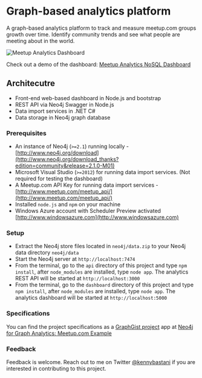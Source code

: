 # Graph-based analytics platform

A graph-based analytics platform to track and measure meetup.com groups growth over time. Identify community trends and see what people are meeting about in the world. 

![Meetup Analytics Dashboard](https://raw.githubusercontent.com/kbastani/meetup-analytics/master/docs/Images/Meetup%20Analytics%20Dashboard%20-%20Screen.png)

Check out a demo of the dashboard: [Meetup Analytics NoSQL Dashboard](http://meetup-analytics-dashboard.herokuapp.com/)

## Architecutre

* Front-end web-based dashboard in Node.js and bootstrap
* REST API via Neo4j Swagger in Node.js
* Data import services in .NET C#
* Data storage in Neo4j graph database

### Prerequisites

* An instance of Neo4j (`>=2.1`) running locally - [http://www.neo4j.org/download](http://www.neo4j.org/download_thanks?edition=community&release=2.1.0-M01)
* Microsoft Visual Studio (`>=2012`) for running data import services. (Not required for testing the dashboard)
* A Meetup.com API Key for running data import services - [http://www.meetup.com/meetup_api/](http://www.meetup.com/meetup_api/)
* Installed `node.js` and `npm` on your machine
* Windows Azure account with Scheduler Preview activated [http://www.windowsazure.com](http://www.windowsazure.com)

### Setup

* Extract the Neo4j store files located in `neo4j/data.zip` to your Neo4j data directory `neo4j/data`
* Start the Neo4j server at `http://localhost:7474`
* From the terminal, go to the `api` directory of this project and type `npm install`, after `node_modules` are installed, type `node app`. The analytics REST API will be started at `http://localhost:3000`
* From the terminal, go to the `dashboard` directory of this project and type `npm install`, after `node_modules` are installed, type `node app`. The analytics dashboard will be started at `http://localhost:5000`

### Specifications

You can find the project specifications as a [GraphGist project](http://gist.neo4j.org) app at [Neo4j for Graph Analytics: Meetup.com Example](http://gist.neo4j.org/?e2e0e4469917729765fe)

### Feedback

Feedback is welcome. Reach out to me on Twitter [@kennybastani](http://www.twitter.com/kennybastani) if you are interested in contributing to this project. 

